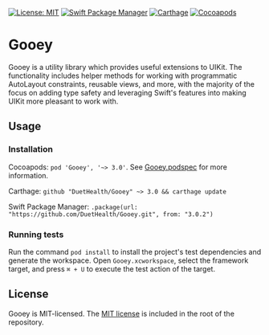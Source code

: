 [![License: MIT](https://img.shields.io/badge/License-MIT-yellow.svg)](https://opensource.org/licenses/MIT) [![Swift Package Manager](https://github.com/DuetHealth/Gooey/workflows/Swift%20Package%20Manager/badge.svg)](https://github.com/DuetHealth/Gooey/actions?query=workflow%3A%22Swift+Package+Manager%22) [![Carthage](https://github.com/DuetHealth/Gooey/workflows/Carthage/badge.svg)](https://github.com/DuetHealth/Gooey/actions?query=workflow%3ACarthage) [![Cocoapods](https://github.com/DuetHealth/Gooey/workflows/Cocoapods/badge.svg)](https://github.com/DuetHealth/Gooey/actions?query=workflow%3ACocoapods)


# Gooey	

Gooey is a utility library which provides useful extensions to UIKit. The functionality includes helper methods for working with programmatic AutoLayout constraints, reusable views, and more, with the majority of the focus on adding type safety and leveraging Swift's features into making UIKit more pleasant to work with.	

## Usage	

### Installation	

Cocoapods: `pod 'Gooey', '~> 3.0'`. See [Gooey.podspec](Gooey.podspec) for more information.	

Carthage: `github "DuetHealth/Gooey" ~> 3.0 && carthage update`	

Swift Package Manager: `.package(url: "https://github.com/DuetHealth/Gooey.git", from: "3.0.2")`

### Running tests	

Run the command `pod install` to install the project's test dependencies and generate the workspace. Open `Gooey.xcworkspace`, select the framework target, and press `⌘ + U` to execute the test action of the target.	

## License	

Gooey is MIT-licensed. The [MIT license](LICENSE) is included in the root of the repository.
